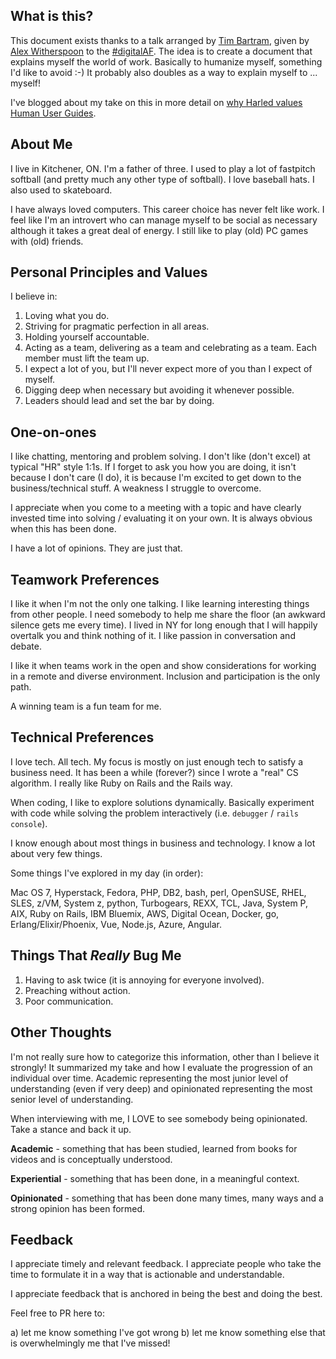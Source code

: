 ## What is this?

This document exists thanks to a talk arranged by [Tim Bartram](https://ca.linkedin.com/in/tim-bartram), given by [Alex Witherspoon](https://alexwitherspoon.com/) to the [#digitalAF]([https://digitalaf.ca/](https://digitalaf.ca/certified.html)). The idea 
is to create a document that explains myself the world of work. Basically to humanize myself, something 
I'd like to avoid :-) It probably also doubles as a way to explain myself to ... myself!

I've blogged about my take on this in more detail on [why Harled values Human User Guides](https://harled.ca/blog/why_we_value_human_user_guides).

## About Me

I live in Kitchener, ON. I'm a father of three. I used to play a lot of fastpitch softball (and pretty much any other type of softball). I love baseball hats. I also used to skateboard. 

I have always loved computers. This career choice has never felt like work. I feel like I'm an introvert who can manage myself to be social as necessary although it takes a great deal of energy. I still like to play (old) PC games with (old) friends.

## Personal Principles and Values

I believe in:

1. Loving what you do.
2. Striving for pragmatic perfection in all areas.
3. Holding yourself accountable. 
4. Acting as a team, delivering as a team and celebrating as a team. Each member must lift the team up.
5. I expect a lot of you, but I'll never expect more of you than I expect of myself.
6. Digging deep when necessary but avoiding it whenever possible.
7. Leaders should lead and set the bar by doing.

## One-on-ones

I like chatting, mentoring and problem solving. I don't like (don't excel) at typical "HR" style 1:1s.
If I forget to ask you how you are doing, it isn't because I don't care (I do), it 
is because I'm excited to get down to the business/technical stuff. A weakness I struggle to overcome.

I appreciate when you come to a meeting with a topic and have clearly invested time into solving /
evaluating it on your own. It is always obvious when this has been done.

I have a lot of opinions. They are just that.

## Teamwork Preferences

I like it when I'm not the only one talking. I like learning interesting things from other people. I 
need somebody to help me share the floor (an awkward silence gets me every time). I lived in NY for long 
enough that I will happily overtalk you and think nothing of it. I like passion in conversation and debate.

I like it when teams work in the open and show considerations for working in a remote and diverse environment. 
Inclusion and participation is the only path.

A winning team is a fun team for me.

## Technical Preferences

I love tech. All tech. My focus is mostly on just enough tech to satisfy a business need. It has been a while (forever?) since I wrote a "real" CS algorithm. I really like Ruby on Rails and the Rails way. 

When coding, I like to explore solutions dynamically. Basically experiment with code while solving the problem 
interactively (i.e. `debugger` / `rails console`).

I know enough about most things in business and technology. I know a lot about very few things.

Some things I've explored in my day (in order): 

Mac OS 7, Hyperstack, Fedora, PHP, DB2, bash, perl, OpenSUSE, RHEL, SLES, z/VM, System z, python, Turbogears, REXX, TCL, Java, System P, AIX, Ruby on Rails, IBM Bluemix, AWS, Digital Ocean, Docker, go, Erlang/Elixir/Phoenix, Vue, Node.js, Azure, Angular.

## Things That *Really* Bug Me

1. Having to ask twice (it is annoying for everyone involved).
2. Preaching without action.
3. Poor communication.

## Other Thoughts

I'm not really sure how to categorize this information, other than I believe it strongly! It summarized 
my take and how I evaluate the progression of an individual over time. Academic representing the most 
junior level of understanding (even if very deep) and opinionated representing the most senior level 
of understanding.

When interviewing with me, I LOVE to see somebody being opinionated. Take a stance and back it up.

**Academic** - something that has been studied, learned from books for videos and is conceptually understood.

**Experiential** - something that has been done, in a meaningful context.

**Opinionated** - something that has been done many times, many ways and a strong opinion has been formed.

## Feedback

I appreciate timely and relevant feedback. I appreciate people who take the time to formulate it in a way 
that is actionable and understandable.

I appreciate feedback that is anchored in being the best and doing the best.

Feel free to PR here to:

a) let me know something I've got wrong
b) let me know something else that is overwhelmingly me that I've missed!
